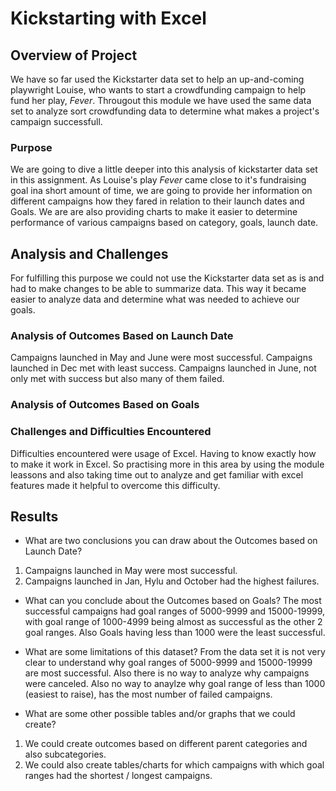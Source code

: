 # Kickstarting with Excel

## Overview of Project
We have so far used the Kickstarter data set to help an up-and-coming playwright Louise, who wants to start a crowdfunding campaign to help fund her play, *Fever*. Througout this module we have used the same data set to analyze sort crowdfunding data to determine what makes a project's campaign successfull. 

### Purpose
We are going to dive a little deeper into this analysis of kickstarter data set in this assignment. As Louise's play *Fever* came close to it's fundraising goal ina  short amount of time, we are going to provide her information on different campaigns how they fared in relation to their launch dates and Goals.
We are are also providing charts to make it easier to determine performance of various campaigns based on category, goals, launch date.

## Analysis and Challenges
For fulfilling this purpose we could not use the Kickstarter data set as is and had to make changes to be able to summarize data. This way it became easier to analyze data and determine what was needed to achieve our goals.

### Analysis of Outcomes Based on Launch Date
Campaigns launched in May and June were most successful. Campaigns launched in Dec met with least success.
Campaigns launched in June, not only met with success but also many of them failed.


### Analysis of Outcomes Based on Goals

### Challenges and Difficulties Encountered
Difficulties encountered were usage of Excel. Having to know exactly how to make it work in Excel.
So practising more in this area by using the module leassons and also taking time out to analyze and get familiar with excel features made it helpful to overcome this difficulty.

## Results

- What are two conclusions you can draw about the Outcomes based on Launch Date?
1. Campaigns launched in May were most successful.
2. Campaigns launched in Jan, Hylu and October had the highest failures.

- What can you conclude about the Outcomes based on Goals?
The most successful campaigns had goal ranges of 5000-9999 and 15000-19999, with goal range of 1000-4999 being almost as successful as the other 2 goal ranges. Also Goals having less than 1000 were the least successful.

- What are some limitations of this dataset?
From the data set it is not very clear to understand why goal ranges of 5000-9999 and 15000-19999 are most successful. Also there is no way to analyze why campaigns were canceled. Also no way to anaylze why goal range of less than 1000 (easiest to raise), has the most number of failed campaigns.

- What are some other possible tables and/or graphs that we could create?
1. We could create outcomes based on different parent categories and also subcategories.
2. We could also create tables/charts for which campaigns with which goal ranges had the shortest / longest campaigns.

